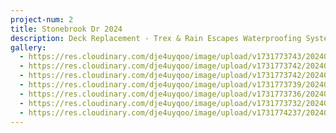 ```yaml
---
project-num: 2
title: Stonebrook Dr 2024
description: Deck Replacement - Trex & Rain Escapes Waterproofing System
gallery:
  - https://res.cloudinary.com/dje4uyqoo/image/upload/v1731773743/20240612_144744_vc9rvh.jpg
  - https://res.cloudinary.com/dje4uyqoo/image/upload/v1731773742/20240530_093145_fvxlhp.jpg
  - https://res.cloudinary.com/dje4uyqoo/image/upload/v1731773742/20240612_144940_jmfli7.jpg
  - https://res.cloudinary.com/dje4uyqoo/image/upload/v1731773739/20240612_144756_gnkgho.jpg
  - https://res.cloudinary.com/dje4uyqoo/image/upload/v1731773736/20240516_170941_d82off.jpg
  - https://res.cloudinary.com/dje4uyqoo/image/upload/v1731773732/20240528_105242_tyrp1p.jpg
  - https://res.cloudinary.com/dje4uyqoo/image/upload/v1731774237/20240417_160221_zofudt.jpg
---
```

